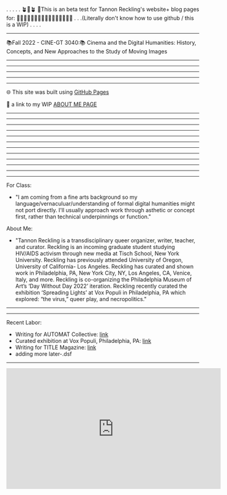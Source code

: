 



.
.
.
.
.
🪴🫶🪴 🫶This is an beta test for Tannon Reckling's website+ blog pages for:
🚧🚧🚧🚧🚧🚧🚧🚧🚧🚧🚧🚧🚧🚧🚧🚧
.
.
.(Literally don't know how to use github / this is a WIP)
.
.
.
.

------

📚Fall 2022 - CINE-GT 3040:📚
Cinema and the Digital Humanities: History, Concepts, and New Approaches to the Study of Moving Images

--------
--------
--------
--------
--------
🌐 This site was built using [GitHub Pages](https://pages.github.com/)

🌈 a link to my WIP [ABOUT ME PAGE](https://github.com/foreclosedgaybar/foreclosedgaybar.github.io/blob/aa9988fcc11d1cc68c57f490387d5b4045916577/AboutMe)

--------
--------
--------
--------
--------
--------
--------
--------
--------
--------
--------
--------

For Class:
- "I am coming from a fine arts background so my language/vernaculuar/understanding of formal digital humanities might not port directly. I'll usually approach work through asthetic or concept first, rather than technical underpinnings or function."

About Me:
- "Tannon Reckling is a transdisciplinary queer organizer, writer, teacher, and curator. Reckling is an incoming graduate 
student studying HIV/AIDS activism through new media at Tisch School, New York University. Reckling has previously attended 
University of Oregon, University of California- Los Angeles. Reckling has curated and shown work in Philadelphia, PA, New York 
City, NY, Los Angeles, CA, Venice, Italy, and more. Reckling is co-organizing the Philadelphia Museum of Art’s ‘Day Without Day 2022’
iteration. Reckling recently curated the exhibition ‘Spreading Lights’ at Vox Populi in Philadelphia, PA which explored: “the virus,” 
queer play, and necropolitics."
***

***
Recent Labor:
- Writing for AUTOMAT Collective: [link](https://www.automatcollective.com/hard-medium-software)
- Curated exhibition at Vox Populi, Philadelphia, PA: [link](https://voxpopuligallery.org/exhibitions/spreading-lights/)
- Writing for TITLE Magazine:  [link](http://www.title-magazine.com/2022/02/i-wish-my-prep-medication-made-me-feel-an-interview-with-nicolo-gentile/)
- adding more later-.dsf

-------

<iframe width="560" height="315" src="https://www.youtube.com/embed/aD7F6M9fsms" title="YouTube video player" frameborder="0" allow="accelerometer; autoplay; clipboard-write; encrypted-media; gyroscope; picture-in-picture" allowfullscreen></iframe>

